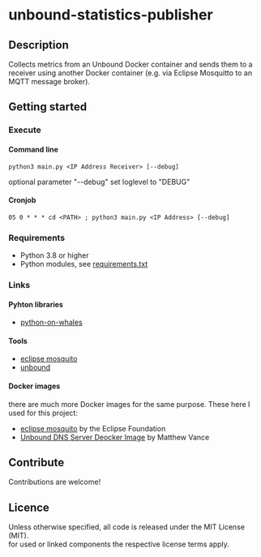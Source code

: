 # unbound-statistics-publisher

## Description

Collects metrics from an Unbound Docker container and sends them to a receiver using another Docker container (e.g. via
Eclipse Mosquitto to an MQTT message broker).

## Getting started

### Execute

#### Command line

`python3 main.py <IP Address Receiver> [--debug]`

optional parameter "--debug" set loglevel to "DEBUG"

#### Cronjob

`05 0 * * * cd <PATH> ; python3 main.py <IP Address> [--debug]`

### Requirements

* Python 3.8 or higher
* Python modules, see [requirements.txt](requirements.txt)

### Links

#### Pyhton libraries

* [python-on-whales](https://github.com/gabrieldemarmiesse/python-on-whales)

#### Tools

* [eclipse mosquito](https://mosquitto.org/)
* [unbound](https://nlnetlabs.nl/projects/unbound/about/)

#### Docker images

there are much more Docker images for the same purpose. These here I used for this project:<br>

* [eclipse mosquito](https://hub.docker.com/_/eclipse-mosquitto) by the Eclipse Foundation
* [Unbound DNS Server Deocker Image](https://hub.docker.com/r/mvance/unbound) by Matthew Vance

## Contribute

Contributions are welcome!

## Licence

Unless otherwise specified, all code is released under the MIT License (MIT).<br>
for used or linked components the respective license terms apply.
